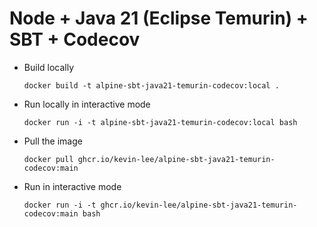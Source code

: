 # Node + Java 21 (Eclipse Temurin) + SBT + Codecov

* Build locally
  ```shell
  docker build -t alpine-sbt-java21-temurin-codecov:local .
  ```

* Run locally in interactive mode
  ```shell
  docker run -i -t alpine-sbt-java21-temurin-codecov:local bash
  ```

* Pull the image
  ```shell
  docker pull ghcr.io/kevin-lee/alpine-sbt-java21-temurin-codecov:main
  ```

* Run in interactive mode
  ```shell
  docker run -i -t ghcr.io/kevin-lee/alpine-sbt-java21-temurin-codecov:main bash
  ```

